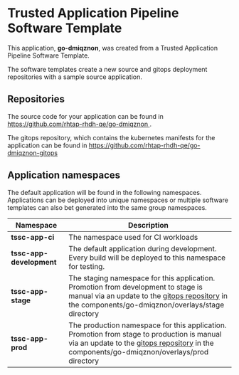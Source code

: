 # Trusted Application Pipeline Software Template

This application, **go-dmiqznon**, was created from a Trusted Application Pipeline Software Template.

The software templates create a new source and gitops deployment repositories with a sample source application. 

## Repositories

The source code for your application can be found in [https://github.com/rhtap-rhdh-qe/go-dmiqznon ](https://github.com/rhtap-rhdh-qe/go-dmiqznon ).
 
The gitops repository, which contains the kubernetes manifests for the application can be found in 
[https://github.com/rhtap-rhdh-qe/go-dmiqznon-gitops ](https://github.com/rhtap-rhdh-qe/go-dmiqznon-gitops ) 

## Application namespaces 

The default application will be found in the following namespaces. Applications can be deployed into unique namespaces or multiple software templates can also bet generated into the same group namespaces.  

|  Namespace   |  Description   |  
| -------- | -------- |
| **tssc-app-ci** | The namespace used for CI workloads |
| **tssc-app-development** | The default application during development. Every build will be deployed to this namespace for testing. |
| **tssc-app-stage** | The staging namespace for this application. Promotion from development to stage is manual via an update to the [gitops repository](https://github.com/rhtap-rhdh-qe/go-dmiqznon-gitops ) in the components/go-dmiqznon/overlays/stage directory |
| **tssc-app-prod** | The production namespace for this application. Promotion from stage to production is manual via an update to the [gitops repository](https://github.com/rhtap-rhdh-qe/go-dmiqznon-gitops ) in the components/go-dmiqznon/overlays/prod directory |